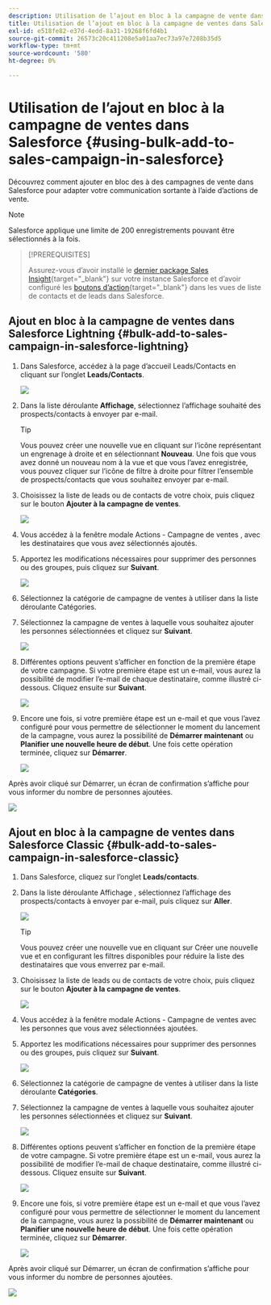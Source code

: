 ```yaml
---
description: Utilisation de l’ajout en bloc à la campagne de vente dans Salesforce - Documents Marketo - Documentation du produit
title: Utilisation de l’ajout en bloc à la campagne de ventes dans Salesforce
exl-id: e518fe82-e37d-4edd-8a31-19268f6fd4b1
source-git-commit: 26573c20c411208e5a01aa7ec73a97e7208b35d5
workflow-type: tm+mt
source-wordcount: '580'
ht-degree: 0%

---
```


# Utilisation de l’ajout en bloc à la campagne de ventes dans Salesforce {#using-bulk-add-to-sales-campaign-in-salesforce}

Découvrez comment ajouter en bloc des à des campagnes de vente dans Salesforce pour adapter votre communication sortante à l’aide d’actions de vente.

>[!NOTE]
>
>Salesforce applique une limite de 200 enregistrements pouvant être sélectionnés à la fois.

>[!PREREQUISITES]
>
>Assurez-vous d’avoir installé le [dernier package Sales Insight](/help/marketo/product-docs/marketo-sales-insight/msi-for-salesforce/upgrading/upgrading-your-msi-package.md){target="_blank"} sur votre instance Salesforce et d’avoir configuré les [ boutons d’action](/help/marketo/product-docs/marketo-sales-insight/actions/crm/salesforce-package-configuration/add-action-buttons-to-salesforce-list-view.md){target="_blank"} dans les vues de liste de contacts et de leads dans Salesforce.

## Ajout en bloc à la campagne de ventes dans Salesforce Lightning {#bulk-add-to-sales-campaign-in-salesforce-lightning}

1. Dans Salesforce, accédez à la page d’accueil Leads/Contacts en cliquant sur l’onglet **Leads/Contacts**.

   ![](assets/using-bulk-add-to-sales-campaign-in-salesforce-1.png)

1. Dans la liste déroulante **Affichage**, sélectionnez l’affichage souhaité des prospects/contacts à envoyer par e-mail.

   >[!TIP]
   >
   >Vous pouvez créer une nouvelle vue en cliquant sur l’icône représentant un engrenage à droite et en sélectionnant **Nouveau**. Une fois que vous avez donné un nouveau nom à la vue et que vous l’avez enregistrée, vous pouvez cliquer sur l’icône de filtre à droite pour filtrer l’ensemble de prospects/contacts que vous souhaitez envoyer par e-mail.

1. Choisissez la liste de leads ou de contacts de votre choix, puis cliquez sur le bouton **Ajouter à la campagne de ventes**.

   ![](assets/using-bulk-add-to-sales-campaign-in-salesforce-2.png)

1. Vous accédez à la fenêtre modale Actions - Campagne de ventes , avec les destinataires que vous avez sélectionnés ajoutés.

1. Apportez les modifications nécessaires pour supprimer des personnes ou des groupes, puis cliquez sur **Suivant**.

   ![](assets/using-bulk-add-to-sales-campaign-in-salesforce-3.png)

1. Sélectionnez la catégorie de campagne de ventes à utiliser dans la liste déroulante Catégories.

1. Sélectionnez la campagne de ventes à laquelle vous souhaitez ajouter les personnes sélectionnées et cliquez sur **Suivant**.

   ![](assets/using-bulk-add-to-sales-campaign-in-salesforce-4.png)

1. Différentes options peuvent s’afficher en fonction de la première étape de votre campagne. Si votre première étape est un e-mail, vous aurez la possibilité de modifier l’e-mail de chaque destinataire, comme illustré ci-dessous. Cliquez ensuite sur **Suivant**.

   ![](assets/using-bulk-add-to-sales-campaign-in-salesforce-5.png)

1. Encore une fois, si votre première étape est un e-mail et que vous l’avez configuré pour vous permettre de sélectionner le moment du lancement de la campagne, vous aurez la possibilité de **Démarrer maintenant** ou **Planifier une nouvelle heure de début**. Une fois cette opération terminée, cliquez sur **Démarrer**.

   ![](assets/using-bulk-add-to-sales-campaign-in-salesforce-6.png)

Après avoir cliqué sur Démarrer, un écran de confirmation s’affiche pour vous informer du nombre de personnes ajoutées.

![](assets/using-bulk-add-to-sales-campaign-in-salesforce-7.png)

## Ajout en bloc à la campagne de ventes dans Salesforce Classic {#bulk-add-to-sales-campaign-in-salesforce-classic}

1. Dans Salesforce, cliquez sur l’onglet **Leads/contacts**.

1. Dans la liste déroulante Affichage , sélectionnez l’affichage des prospects/contacts à envoyer par e-mail, puis cliquez sur **Aller**.

   ![](assets/using-bulk-add-to-sales-campaign-in-salesforce-8.png)

   >[!TIP]
   >
   >Vous pouvez créer une nouvelle vue en cliquant sur Créer une nouvelle vue et en configurant les filtres disponibles pour réduire la liste des destinataires que vous enverrez par e-mail.

1. Choisissez la liste de leads ou de contacts de votre choix, puis cliquez sur le bouton **Ajouter à la campagne de ventes**.

   ![](assets/using-bulk-add-to-sales-campaign-in-salesforce-9.png)

1. Vous accédez à la fenêtre modale Actions - Campagne de ventes avec les personnes que vous avez sélectionnées ajoutées.

1. Apportez les modifications nécessaires pour supprimer des personnes ou des groupes, puis cliquez sur **Suivant**.

   ![](assets/using-bulk-add-to-sales-campaign-in-salesforce-10.png)

1. Sélectionnez la catégorie de campagne de ventes à utiliser dans la liste déroulante **Catégories**.

1. Sélectionnez la campagne de ventes à laquelle vous souhaitez ajouter les personnes sélectionnées et cliquez sur **Suivant**.

   ![](assets/using-bulk-add-to-sales-campaign-in-salesforce-11.png)

1. Différentes options peuvent s’afficher en fonction de la première étape de votre campagne. Si votre première étape est un e-mail, vous aurez la possibilité de modifier l’e-mail de chaque destinataire, comme illustré ci-dessous. Cliquez ensuite sur **Suivant**.

   ![](assets/using-bulk-add-to-sales-campaign-in-salesforce-12.png)

1. Encore une fois, si votre première étape est un e-mail et que vous l’avez configuré pour vous permettre de sélectionner le moment du lancement de la campagne, vous aurez la possibilité de **Démarrer maintenant** ou **Planifier une nouvelle heure de début**. Une fois cette opération terminée, cliquez sur **Démarrer**.

   ![](assets/using-bulk-add-to-sales-campaign-in-salesforce-13.png)

Après avoir cliqué sur Démarrer, un écran de confirmation s’affiche pour vous informer du nombre de personnes ajoutées.

![](assets/using-bulk-add-to-sales-campaign-in-salesforce-14.png)
